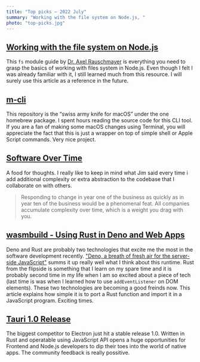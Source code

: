 ```yaml
---
title: "Top picks — 2022 July"
summary: "Working with the file system on Node.js, "
photo: "top-picks.jpg"
---
```


## [Working with the file system on Node.js](https://2ality.com/2022/06/nodejs-file-system.html)

This `fs` module guide by [Dr. Axel Rauschmayer](https://twitter.com/rauschma) is everything you need to grasp the basics of working with files system in Node.js. Even though I felt I was already familiar with it, I still learned much from this resource. I will surely use this article as a reference in the future.

## [m-cli](https://github.com/rgcr/m-cli)

This repository is the “swiss army knife for macOS” under the one homebrew package. I spent hours reading the source code for this CLI tool. If you are a fan of making some macOS changes using Terminal, you will appreciate the fact that this is just a wrapper on top of simple shell or Apple Script commands. Very nice project.

## [Software Over Time](https://blog.jim-nielsen.com/2022/software-over-time/)

A food for thoughts. I really like to keep in mind what Jim said every time i add additional complexity or extra abstraction to the codebase that I collaborate on with others.

> Responding to change in year one of the business as quickly as in year ten of the business would be a phenomenal feat. All companies accumulate complexity over time, which is a weight you drag with you.

## [wasmbuild - Using Rust in Deno and Web Apps](https://deno.com/blog/wasmbuild)

Deno and Rust are probably two technologies that excite me the most in the software development recently. ["Deno, a breath of fresh air for the server-side JavaScript"](/deno-a-breath-of-fresh-air-for-the-server-side-javascript/) summs it up really well what I think about this runtime. Rust from the flipside is something that I learn on my spare time and it is probably second time in my life when I am so excited about a piece of tech (last time is was when I learned how to use `addEventListener` on DOM elements). These two technologies are becoming a good freinds now. This article explains how simple it is to port a Rust function and import it in a JavaScript program. Exciting times.

## [Tauri 1.0 Release](https://tauri.app/blog/tauri_1_0/)

The biggest competitor to Electron just hit a stable release 1.0. Written in Rust and operatable using JavaScript API opens a huge opportunities for Frontend and Node.js developers to dip their toes into the world of native apps. The community feedback is really possitive.
